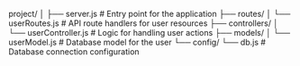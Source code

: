 project/
│
├── server.js            # Entry point for the application
├── routes/
│   └── userRoutes.js    # API route handlers for user resources
├── controllers/
│   └── userController.js # Logic for handling user actions
├── models/
│   └── userModel.js     # Database model for the user
└── config/
    └── db.js            # Database connection configuration
